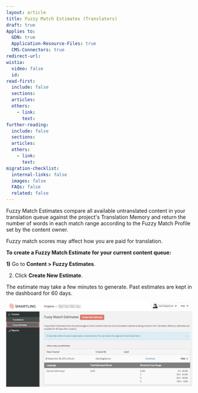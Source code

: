 ```yaml
---
layout: article
title: Fuzzy Match Estimates (Translators)
draft: true
Applies to:
  GDN: true
  Application-Resource-Files: true
  CMS-Connectors: true
redirect-url:
wistia:
  video: false
  id:
read-first:
  include: false
  sections:
  articles:
  others:
    - link:
      text:
further-reading:
  include: false
  sections:
  articles:
  others:
    - link:
      text:
migration-checklist:
  internal-links: false
  images: false
  FAQs: false
  related: false
---
```



Fuzzy Match Estimates compare all available untranslated content in your translation queue against the project's Translation Memory and return the number of words in each match range according to the Fuzzy Match Profile set by the content owner.

Fuzzy match scores may affect how you are paid for translation.

**To create a Fuzzy Match Estimate for your current content queue:**

**1)** Go to **Content &gt; Fuzzy Estimates**.

2) Click **Create New Estimate**.

The estimate may take a few minutes to generate. Past estimates are kept in the dashboard for 60 days.

![](/uploads/versions/fuzzy_match_estimate_report---x----1233-565x---.png)